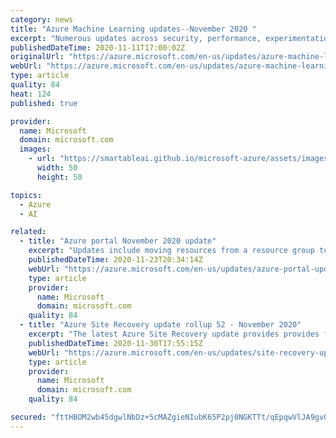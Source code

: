 ```yaml
---
category: news
title: "Azure Machine Learning updates--November 2020 "
excerpt: "Numerous updates across security, performance, experimentation and automated ML capabilities have been implemented. "
publishedDateTime: 2020-11-11T17:00:02Z
originalUrl: "https://azure.microsoft.com/en-us/updates/azure-machine-learning-updates-november-2020/"
webUrl: "https://azure.microsoft.com/en-us/updates/azure-machine-learning-updates-november-2020/"
type: article
quality: 84
heat: 124
published: true

provider:
  name: Microsoft
  domain: microsoft.com
  images:
    - url: "https://smartableai.github.io/microsoft-azure/assets/images/organizations/microsoft.com-50x50.jpg"
      width: 50
      height: 50

topics:
  - Azure
  - AI

related:
  - title: "Azure portal November 2020 update"
    excerpt: "Updates include moving resources from a resource group to another region and a filter pills update."
    publishedDateTime: 2020-11-23T20:34:14Z
    webUrl: "https://azure.microsoft.com/en-us/updates/azure-portal-updatesnovember-2020/"
    type: article
    provider:
      name: Microsoft
      domain: microsoft.com
    quality: 84
  - title: "Azure Site Recovery update rollup 52 - November 2020"
    excerpt: "The latest Azure Site Recovery update provides provides fixes, updated Linux support for disaster recovery of Azure VMs, VMware VMs, and physical servers, and download links for Site Recovery components."
    publishedDateTime: 2020-11-30T17:55:15Z
    webUrl: "https://azure.microsoft.com/en-us/updates/site-recovery-update-rollup-52-november-2020/"
    type: article
    provider:
      name: Microsoft
      domain: microsoft.com
    quality: 84

secured: "fttHBOM2wb45dgwlNbDz+5cMAZgieNIubK65P2pj0NGKTTt/qEpqwVlJA9gvQ0A3ixpOF3kwWHxb+vRl728LFrpD7uS+XpjvgtlSmQZRQQbEASP2CaCsZcoXU4UJSqGLGC/l5DZ7oMtJeNsB1laHPDmscS6CVwpUfJa8vJD0EhjuhmSu4U4GEUL1djZv0z2PprgbKrlzUv0ETYvtW9W3e/UtSKjDD7BrvnawEPlOhb7p+PP/dwvD0CLLv8LuOMPipOvs/FcjeFDfQcsiVOLPHnaYWdji0NiWrmEuZc1iPhpmG6XiiLNqbWyxYlzUPMXmeLiXXyhwotCoa18dWK8ktHvXdVy3lllmVEtQ768YMRU=;j6hnIqUIDnrQljrzXrtwJg=="
---
```


